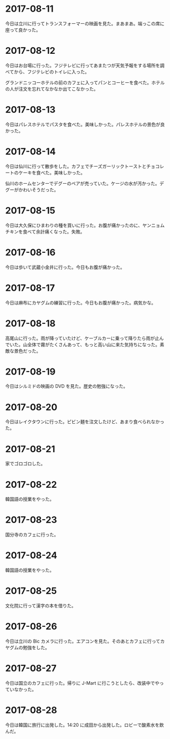 # 2017-08-11

今日は立川に行ってトランスフォーマーの映画を見た。まあまあ。端っこの席に座って良かった。

# 2017-08-12

今日はお台場に行った。フジテレビに行ってあまたつが天気予報をする場所を調べてから、フジテレビのトイレに入った。

グランドニッコーホテルの前のカフェに入ってパンとコーヒーを食べた。ホテルの人が注文を忘れてなかなか出てこなかった。

# 2017-08-13

今日はパレスホテルでパスタを食べた。美味しかった。パレスホテルの景色が良かった。

# 2017-08-14

今日は仙川に行って散歩をした。カフェでチーズガーリックトーストとチョコレートのケーキを食べた。美味しかった。

仙川のホームセンターでデグーのペアが売っていた。ケージの水が汚かった。デグーがかわいそうだった。

# 2017-08-15

今日は大久保にひまわりの種を買いに行った。お腹が痛かったのに、ヤンニョムチキンを食べて余計痛くなった。失敗。

# 2017-08-16

今日は歩いて武蔵小金井に行った。今日もお腹が痛かった。

# 2017-08-17

今日は麻布にカヤグムの練習に行った。今日もお腹が痛かった。病気かな。

# 2017-08-18

高尾山に行った。雨が降っていたけど、ケーブルカーに乗って降りたら雨が止んでいた。山全体で霧がたくさんあって、もっと高い山に来た気持ちになった。素敵な景色だった。

# 2017-08-19

今日はシルミドの映画の DVD を見た。歴史の勉強になった。

# 2017-08-20

今日はレイクタウンに行った。ピビン麺を注文したけど、あまり食べられなかった。

# 2017-08-21

家でゴロゴロした。

# 2017-08-22

韓国語の授業をやった。

# 2017-08-23

国分寺のカフェに行った。

# 2017-08-24

韓国語の授業をやった。

# 2017-08-25

文化院に行って漢字の本を借りた。

# 2017-08-26

今日は立川の Bic カメラに行った。エアコンを見た。そのあとカフェに行ってカヤグムの勉強をした。

# 2017-08-27

今日は国立のカフェに行った。帰りに J-Mart に行こうとしたら、改装中でやっていなかった。

# 2017-08-28

今日は韓国に旅行に出発した。14:20 に成田から出発した。ロビーで酸素水を飲んだ。
